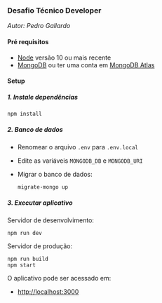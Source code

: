 ### Desafio Técnico Developer

_Autor: Pedro Gallardo_

#### Pré requisitos

* [Node](https://nodejs.org/en/download/) versão 10 ou mais recente
* [MongoDB](https://docs.mongodb.com/manual/administration/install-community/) ou ter uma conta em [MongoDB Atlas](https://www.mongodb.com/cloud/atlas)

#### Setup

##### 1. Instale dependências

    npm install
    
##### 2. Banco de dados

* Renomear o arquivo `.env` para `.env.local`
* Edite as variáveis `MONGODB_DB` e `MONGODB_URI`
* Migrar o banco de dados:

      migrate-mongo up

##### 3. Executar aplicativo

Servidor de desenvolvimento:

    npm run dev
    
Servidor de produção:

    npm run build
    npm start

O aplicativo pode ser acessado em:

* [http://localhost:3000](http://localhost:3000)


